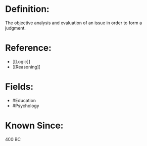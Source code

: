

# Definition:
The objective analysis and evaluation of an issue in order to form a judgment.

# Reference:
- [[Logic]]
- [[Reasoning]]

# Fields: 
- #Education
- #Psychology

# Known Since:
400 BC

